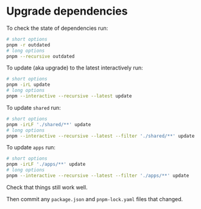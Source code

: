 # Upgrade dependencies

To check the state of dependencies run:

```zsh
# short options
pnpm -r outdated
# long options
pnpm --recursive outdated
```

To update (aka upgrade) to the latest interactively run:

```zsh
# short options
pnpm -irL update
# long options
pnpm --interactive --recursive --latest update
```

To update `shared` run:

```zsh
# short options
pnpm -irLF './shared/**' update
# long options
pnpm --interactive --recursive --latest --filter './shared/**' update
```

To update `apps` run:

```zsh
# short options
pnpm -irLF './apps/**' update
# long options
pnpm --interactive --recursive --latest --filter './apps/**' update
```

Check that things still work well.

Then commit any `package.json` and `pnpm-lock.yaml` files that changed.

